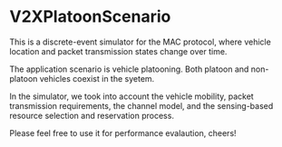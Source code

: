 # V2XPlatoonScenario


This is a discrete-event simulator for the MAC protocol, where vehicle location and packet transmission states change over time. 

The application scenario is vehicle platooning. Both platoon and non-platoon vehicles coexist in the syetem.

In the simulator, we took into account the vehicle mobility, packet transmission requirements, the channel model, and the sensing-based resource selection and reservation process.

Please feel free to use it for performance evalaution, cheers!
